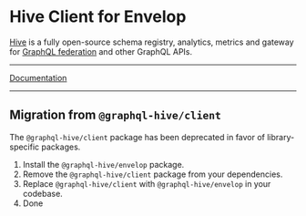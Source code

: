 # Hive Client for Envelop

[Hive](https://the-guild.dev/graphql/hive) is a fully open-source schema registry, analytics,
metrics and gateway for [GraphQL federation](https://the-guild.dev/graphql/hive/federation) and
other GraphQL APIs.

---

[Documentation](https://the-guild.dev/graphql/hive/docs/other-integrations/envelop)

---

## Migration from `@graphql-hive/client`

The `@graphql-hive/client` package has been deprecated in favor of library-specific packages.

1. Install the `@graphql-hive/envelop` package.
1. Remove the `@graphql-hive/client` package from your dependencies.
1. Replace `@graphql-hive/client` with `@graphql-hive/envelop` in your codebase.
1. Done
